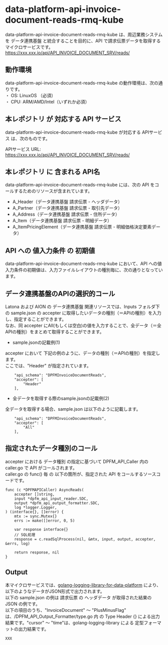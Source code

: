 # data-platform-api-invoice-document-reads-rmq-kube

data-platform-api-invoice-document-reads-rmq-kube は、周辺業務システム　を データ連携基盤 と統合することを目的に、API で請求伝票データを取得するマイクロサービスです。  
https://xxx.xxx.io/api/API_INVOICE_DOCUMENT_SRV/reads/

## 動作環境

data-platform-api-invoice-document-reads-rmq-kube の動作環境は、次の通りです。  
・ OS: LinuxOS （必須）  
・ CPU: ARM/AMD/Intel（いずれか必須）  


## 本レポジトリ が 対応する API サービス
data-platform-api-invoice-document-reads-rmq-kube が対応する APIサービス は、次のものです。

APIサービス URL: https://xxx.xxx.io/api/API_INVOICE_DOCUMENT_SRV/reads/

## 本レポジトリ に 含まれる API名
data-platform-api-invoice-document-reads-rmq-kube には、次の API をコールするためのリソースが含まれています。  

* A_Header（データ連携基盤 請求伝票 - ヘッダデータ）
* A_Partner（データ連携基盤 請求伝票 - 取引先データ）
* A_Address（データ連携基盤 請求伝票 - 住所データ）
* A_Item（データ連携基盤 請求伝票 - 明細データ）
* A_ItemPricingElement（データ連携基盤 請求伝票 - 明細価格決定要素データ） 

## API への 値入力条件 の 初期値
data-platform-api-invoice-document-reads-rmq-kube において、API への値入力条件の初期値は、入力ファイルレイアウトの種別毎に、次の通りとなっています。  

## データ連携基盤のAPIの選択的コール

Latona および AION の データ連携基盤 関連リソースでは、Inputs フォルダ下の sample.json の accepter に取得したいデータの種別（＝APIの種別）を入力し、指定することができます。  
なお、同 accepter にAll(もしくは空白)の値を入力することで、全データ（＝全APIの種別）をまとめて取得することができます。  

* sample.jsonの記載例(1)  

accepter において 下記の例のように、データの種別（＝APIの種別）を指定します。  
ここでは、"Header" が指定されています。    
  
```
	"api_schema": "DPFMInvoiceDocumentReads",
	"accepter": [
		"Header"
    ],
```
  
* 全データを取得する際のsample.jsonの記載例(2)  

全データを取得する場合、sample.json は以下のように記載します。  

```
	"api_schema": "DPFMInvoiceDocumentReads",
	"accepter": [
		"All"
    ],
```

## 指定されたデータ種別のコール

accepter における データ種別 の指定に基づいて DPFM_API_Caller 内の caller.go で API がコールされます。  
caller.go の func() 毎 の 以下の箇所が、指定された API をコールするソースコードです。  

```
func (c *DPFMAPICaller) AsyncReads(
	accepter []string,
	input *dpfm_api_input_reader.SDC,
	output *dpfm_api_output_formatter.SDC,
	log *logger.Logger,
) (interface{}, []error) {
	mtx := sync.Mutex{}
	errs := make([]error, 0, 5)

	var response interface{}
	// SQL処理
	response = c.readSqlProcess(nil, &mtx, input, output, accepter, &errs, log)

	return response, nil
}
```

## Output  
本マイクロサービスでは、[golang-logging-library-for-data-platform](https://github.com/latonaio/golang-logging-library-for-data-platform) により、以下のようなデータがJSON形式で出力されます。  
以下の sample.json の例は 請求伝票 の ヘッダデータ が取得された結果の JSON の例です。  
以下の項目のうち、"InvoiceDocument" ～ "PlusMinusFlag" は、/DPFM_API_Output_Formatter/type.go 内 の Type Header {} による出力結果です。"cursor" ～ "time"は、golang-logging-library による 定型フォーマットの出力結果です。  

```
XXX
```
